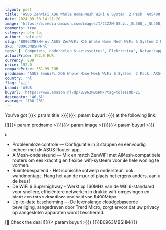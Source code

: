 ```yaml
---
layout: post
title: 'ASUS ZenWiFi XD6 Whole Home Mesh WiFi 6 System  2 Pack  AX5400 Dual-Band – Dekking tot 5 400 Sq. ft. / 4+ kamers  eenvoudige configuratie  levenslange netwerkbeveiliging en ouderlijk toezicht'
date: 2024-09-30 14:21:20
image: 'https://m.media-amazon.com/images/I/21Z2M-GScVL._SL500_._SL400_.jpg'
comments: true
category: ofertas
author: 'tole.es'
slug: 'B0963MBSHM-nl ASUS ZenWiFi XD6 Whole Home Mesh WiFi 6 System 2 Pack...'
sku: 'B0963MBSHM-nl'
tags: [ 'Computers, onderdelen & accessoires','Elektronica','Netwerkapparaten','WiFi-mesh-systemen','asus','🇳🇱', ]
actualPrice: 192.0 EUR
currency: EUR
price: 192.0
comparePrice: 359.99 EUR
prodname: 'ASUS ZenWiFi XD6 Whole Home Mesh WiFi 6 System  2 Pack  AX5400 Dual-Band – Dekking tot 5 400 Sq. ft. / 4+ kamers  eenvoudige configuratie  levenslange netwerkbeveiliging en ouderlijk toezicht'
country: 'nl'
flag: '🇳🇱'
brand: 'ASUS'
buyurl: 'https://www.amazon.nl/dp/B0963MBSHM/?tag=tolees0b-21'
descuento: '46.67'
average: '180.286'
---
```


You've got [{{< param title >}}]({{< param buyurl >}}) at the following link:

[![{{< param prodname >}}]({{< param image >}})]({{< param buyurl >}})

ℹ️:

- Probleemloze controle — Configuratie in 3 stappen en eenvoudig beheer met de ASUS Router-app.
- AiMesh-ondersteund — Mix en match ZenWiFi met AiMesh-compatibele routers om een krachtig en flexibel wifi-systeem voor de hele woning te vormen.
- Ruimtebesparend - Het iconische ontwerp ondersteunt ook wandmontage. Hang het aan de muur of plaats het ergens anders, aan u de keus!
- De WiFi 6 Superhighway - Werkt op 160MHz van de Wifi 6-standaard voor snellere, efficiëntere netwerken in drukke wifi-omgevingen en biedt een totale draadloze snelheid van 5400Mbps.
- Up-to-date bescherming — De levenslange cloudgebaseerde beveiliging, aangedreven door Trend Micro, zorgt ervoor dat uw privacy op aangesloten apparaten wordt beschermd.

[🛒 Check the deal!!]({{< param buyurl >}})
{{<world>}}B0963MBSHM{{</world>}}
